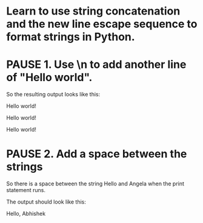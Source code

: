 # Learn to use string concatenation and the new line escape sequence to format strings in Python.

# PAUSE 1. Use \n to add another line of "Hello world".
So the resulting output looks like this:

Hello world!

Hello world!

Hello world!

# PAUSE 2. Add a space between the strings
So there is a space between the string Hello and Angela when the print statement runs.

The output should look like this:

Hello, Abhishek
